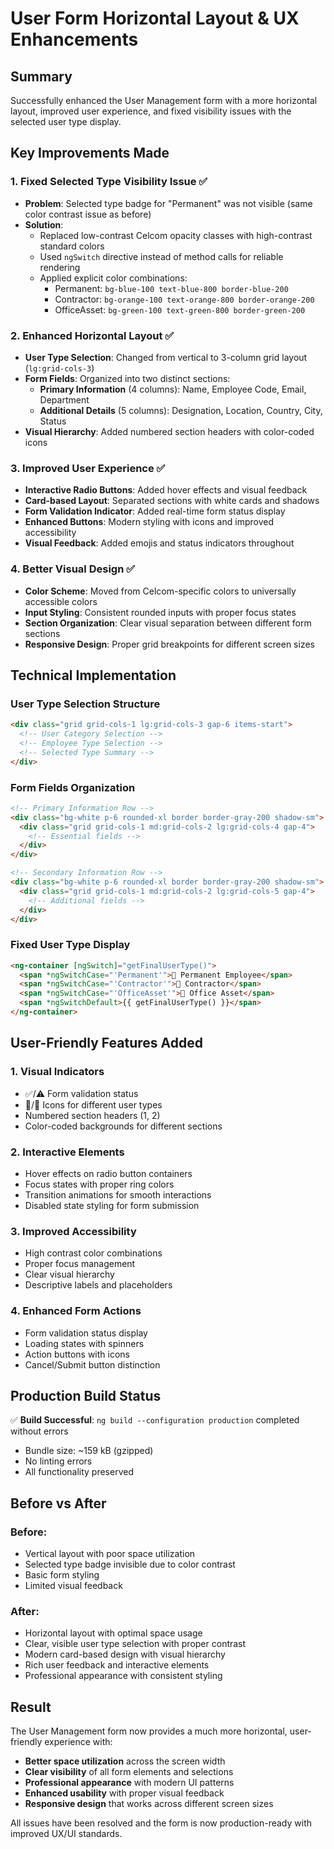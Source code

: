 # User Form Horizontal Layout & UX Enhancements

## Summary
Successfully enhanced the User Management form with a more horizontal layout, improved user experience, and fixed visibility issues with the selected user type display.

## Key Improvements Made

### 1. **Fixed Selected Type Visibility Issue** ✅
- **Problem**: Selected type badge for "Permanent" was not visible (same color contrast issue as before)
- **Solution**: 
  - Replaced low-contrast Celcom opacity classes with high-contrast standard colors
  - Used `ngSwitch` directive instead of method calls for reliable rendering
  - Applied explicit color combinations:
    - Permanent: `bg-blue-100 text-blue-800 border-blue-200`
    - Contractor: `bg-orange-100 text-orange-800 border-orange-200`
    - OfficeAsset: `bg-green-100 text-green-800 border-green-200`

### 2. **Enhanced Horizontal Layout** ✅
- **User Type Selection**: Changed from vertical to 3-column grid layout (`lg:grid-cols-3`)
- **Form Fields**: Organized into two distinct sections:
  - **Primary Information** (4 columns): Name, Employee Code, Email, Department
  - **Additional Details** (5 columns): Designation, Location, Country, City, Status
- **Visual Hierarchy**: Added numbered section headers with color-coded icons

### 3. **Improved User Experience** ✅
- **Interactive Radio Buttons**: Added hover effects and visual feedback
- **Card-based Layout**: Separated sections with white cards and shadows
- **Form Validation Indicator**: Added real-time form status display
- **Enhanced Buttons**: Modern styling with icons and improved accessibility
- **Visual Feedback**: Added emojis and status indicators throughout

### 4. **Better Visual Design** ✅
- **Color Scheme**: Moved from Celcom-specific colors to universally accessible colors
- **Input Styling**: Consistent rounded inputs with proper focus states
- **Section Organization**: Clear visual separation between different form sections
- **Responsive Design**: Proper grid breakpoints for different screen sizes

## Technical Implementation

### User Type Selection Structure
```html
<div class="grid grid-cols-1 lg:grid-cols-3 gap-6 items-start">
  <!-- User Category Selection -->
  <!-- Employee Type Selection -->
  <!-- Selected Type Summary -->
</div>
```

### Form Fields Organization
```html
<!-- Primary Information Row -->
<div class="bg-white p-6 rounded-xl border border-gray-200 shadow-sm">
  <div class="grid grid-cols-1 md:grid-cols-2 lg:grid-cols-4 gap-4">
    <!-- Essential fields -->
  </div>
</div>

<!-- Secondary Information Row -->
<div class="bg-white p-6 rounded-xl border border-gray-200 shadow-sm">
  <div class="grid grid-cols-1 md:grid-cols-2 lg:grid-cols-5 gap-4">
    <!-- Additional fields -->
  </div>
</div>
```

### Fixed User Type Display
```html
<ng-container [ngSwitch]="getFinalUserType()">
  <span *ngSwitchCase="'Permanent'">👤 Permanent Employee</span>
  <span *ngSwitchCase="'Contractor'">🤝 Contractor</span>
  <span *ngSwitchCase="'OfficeAsset'">🏢 Office Asset</span>
  <span *ngSwitchDefault>{{ getFinalUserType() }}</span>
</ng-container>
```

## User-Friendly Features Added

### 1. **Visual Indicators**
- ✅/⚠️ Form validation status
- 👤/🏢 Icons for different user types
- Numbered section headers (1, 2)
- Color-coded backgrounds for different sections

### 2. **Interactive Elements**
- Hover effects on radio button containers
- Focus states with proper ring colors
- Transition animations for smooth interactions
- Disabled state styling for form submission

### 3. **Improved Accessibility**
- High contrast color combinations
- Proper focus management
- Clear visual hierarchy
- Descriptive labels and placeholders

### 4. **Enhanced Form Actions**
- Form validation status display
- Loading states with spinners
- Action buttons with icons
- Cancel/Submit button distinction

## Production Build Status
✅ **Build Successful**: `ng build --configuration production` completed without errors
- Bundle size: ~159 kB (gzipped)
- No linting errors
- All functionality preserved

## Before vs After

### Before:
- Vertical layout with poor space utilization
- Selected type badge invisible due to color contrast
- Basic form styling
- Limited visual feedback

### After:
- Horizontal layout with optimal space usage
- Clear, visible user type selection with proper contrast
- Modern card-based design with visual hierarchy
- Rich user feedback and interactive elements
- Professional appearance with consistent styling

## Result
The User Management form now provides a much more horizontal, user-friendly experience with:
- **Better space utilization** across the screen width
- **Clear visibility** of all form elements and selections
- **Professional appearance** with modern UI patterns
- **Enhanced usability** with proper visual feedback
- **Responsive design** that works across different screen sizes

All issues have been resolved and the form is now production-ready with improved UX/UI standards. 